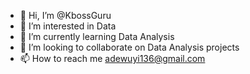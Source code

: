 - 👋 Hi, I’m @KbossGuru
- 👀 I’m interested in Data 
- 🌱 I’m currently learning Data Analysis
- 💞️ I’m looking to collaborate on Data Analysis projects
- 📫 How to reach me adewuyi136@gmail.com

<!---
KbossGuru/KbossGuru is a ✨ special ✨ repository because its `README.md` (this file) appears on your GitHub profile.
You can click the Preview link to take a look at your changes.
--->
